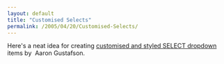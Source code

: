 ```yaml
---
layout: default
title: "Customised Selects"
permalink: /2005/04/20/Customised-Selects/
---
```


Here's a neat idea for creating <a href="http://easy-designs.net/articles/replaceSelect/" target="_blank">customised and styled SELECT dropdown</a> items by&nbsp; Aaron Gustafson.<br/>